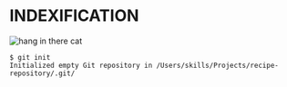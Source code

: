 # INDEXIFICATION

![hang in there cat](https://images-na.ssl-images-amazon.com/images/I/91HiqSzRYwL._AC_UL160_SR160,160_.jpg)


```
$ git init
Initialized empty Git repository in /Users/skills/Projects/recipe-repository/.git/
```

